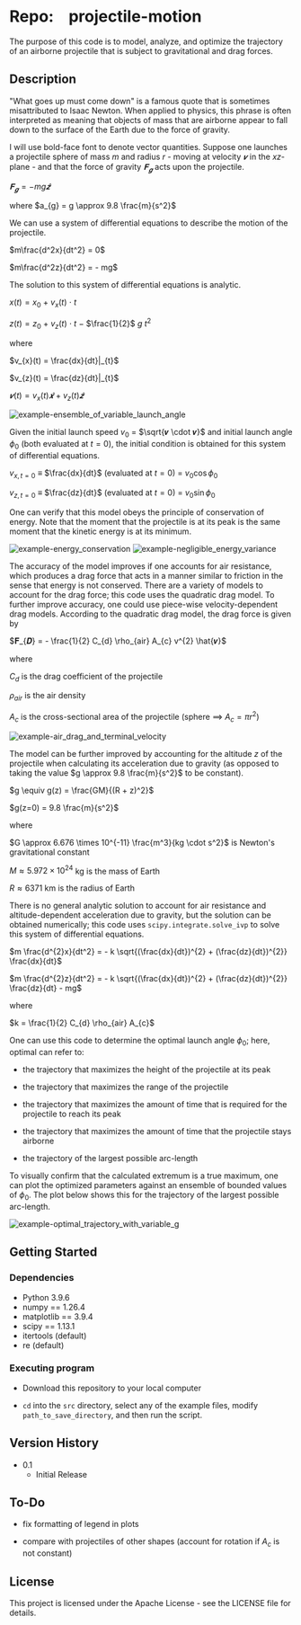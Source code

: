 # Repo:    projectile-motion

The purpose of this code is to model, analyze, and optimize the trajectory of an airborne projectile that is subject to gravitational and drag forces.

## Description

"What goes up must come down" is a famous quote that is sometimes misattributed to Isaac Newton. When applied to physics, this phrase is often interpreted as meaning that objects of mass that are airborne appear to fall down to the surface of the Earth due to the force of gravity. 

I will use bold-face font to denote vector quantities. Suppose one launches a projectile sphere of mass $m$ and radius $r$ - moving at velocity $𝒗$ in the $xz$-plane - and that the force of gravity $𝐅_{𝒈}$ acts upon the projectile.

$𝐅_{𝒈} = - mg\hat{𝒛}$

where $a_{g} = g \approx 9.8 \frac{m}{s^2}$

We can use a system of differential equations to describe the motion of the projectile.

$m\frac{d^2x}{dt^2} = 0$

$m\frac{d^2z}{dt^2} = - mg$

The solution to this system of differential equations is analytic.

$x(t) = x_{0}$ $+$ $v_{x}(t)$ $\cdot$ $t$

$z(t) = z_{0}$ $+$ $v_{z}(t)$ $\cdot$ $t$ $-$ $\frac{1}{2}$ $g$ $t^{2}$

where

$v_{x}(t) = \frac{dx}{dt}|_{t}$

$v_{z}(t) = \frac{dz}{dt}|_{t}$

$𝒗(t) = v_{x}(t)\hat{𝒙} + v_{z}(t)\hat{𝒛}$

<img src="output/example_06-ensemble_with_variable_launch_angle_at_g_of_z/ProjectileMotionEnsemble-Var_launch_angle.png" title="" alt="example-ensemble_of_variable_launch_angle" data-align="center">

Given the initial launch speed $v_{0}$ $=$ $\sqrt{𝒗 \cdot 𝒗}$ and initial launch angle $\phi_{0}$ (both evaluated at $t=0$), the initial condition is obtained for this system of differential equations.

$v_{x, t=0}$ $\equiv$ $\frac{dx}{dt}$ (evaluated at $t=0$) = $v_{0} \cos{\phi_{0}}$

$v_{z, t=0}$ $\equiv$ $\frac{dz}{dt}$ (evaluated at $t=0$) = $v_{0} \sin{\phi_{0}}$

One can verify that this model obeys the principle of conservation of energy. Note that the moment that the projectile is at its peak is the same moment that the kinetic energy is at its minimum.

<img src="output/example_01-simulation_without_drag_at_constant_g/ProjectileMotionSimulation-Energies_VS_Time-wPeakTime.png" title="" alt="example-energy_conservation" data-align="center">

<img title="" src="output/example_01-simulation_without_drag_at_constant_g/ProjectileMotionSimulation-EnergyVar_VS_Time-wPeakTime.png" alt="example-negligible_energy_variance" data-align="center">

The accuracy of the model improves if one accounts for air resistance, which produces a drag force that acts in a manner similar to friction in the sense that energy is not conserved. There are a variety of models to account for the drag force; this code uses the quadratic drag model. To further improve accuracy, one could use piece-wise velocity-dependent drag models. According to the quadratic drag model, the drag force is given by

$𝐅_{𝑫} = - \frac{1}{2} C_{d} \rho_{air} A_{c} v^{2} \hat{𝒗}$

where

$C_{d}$ is the drag coefficient of the projectile

$\rho_{air}$ is the air density

$A_{c}$ is the cross-sectional area of the projectile (sphere $\implies$ $A_{c} = \pi r^2$)

<img src="output/example_03-simulation_with_drag_at_constant_g/ProjectileMotionSimulation-SpeedsAndVelocities_VS_Time-wPeakTime.png" title="" alt="example-air_drag_and_terminal_velocity" data-align="center">

The model can be further improved by accounting for the altitude $z$ of the projectile when calculating its acceleration due to gravity (as opposed to taking the value $g \approx 9.8 \frac{m}{s^2}$ to be constant). 

$g \equiv g(z) = \frac{GM}{(R + z)^2}$ 

$g(z=0) = 9.8 \frac{m}{s^2}$

where

$G \approx 6.676 \times 10^{-11} \frac{m^3}{kg \cdot s^2}$ is Newton's gravitational constant

$M \approx 5.972 \times 10^{24}$ kg is the mass of Earth

$R \approx 6371$ km is the radius of Earth

There is no general analytic solution to account for air resistance and altitude-dependent acceleration due to gravity, but the solution can be obtained numerically; this code uses `scipy.integrate.solve_ivp` to solve this system of differential equations. 

$m \frac{d^{2}x}{dt^2} = - k \sqrt{(\frac{dx}{dt})^{2} + (\frac{dz}{dt})^{2}} \frac{dx}{dt}$

$m \frac{d^{2}z}{dt^2} = - k \sqrt{(\frac{dx}{dt})^{2} + (\frac{dz}{dt})^{2}} \frac{dz}{dt} - mg$

where

$k = \frac{1}{2} C_{d} \rho_{air} A_{c}$

One can use this code to determine the optimal launch angle $\phi_{0}$; here, optimal can refer to:

* the trajectory that maximizes the height of the projectile at its peak

* the trajectory that maximizes the range of the projectile

* the trajectory that maximizes the amount of time that is required for the projectile to reach its peak

* the trajectory that maximizes the amount of time that the projectile stays airborne

* the trajectory of the largest possible arc-length

To visually confirm that the calculated extremum is a true maximum, one can plot the optimized parameters against an ensemble of bounded values of $\phi_{0}$. The plot below shows this for the trajectory of the largest possible arc-length.

![example-optimal_trajectory_with_variable_g](output/example_12-optimization_with_variable_launch_angle_at_g_of_z/TrajectoryOptimization-LongestArcLengthOfTrajectory_VS_1_Var-LaunchAngle.png)

## Getting Started

### Dependencies

* Python 3.9.6
* numpy == 1.26.4
* matplotlib == 3.9.4
* scipy == 1.13.1
* itertools (default)
* re (default)

### Executing program

* Download this repository to your local computer

* `cd` into the `src` directory, select any of the example files, modify `path_to_save_directory`, and then run the script.

## Version History

* 0.1
  * Initial Release

## To-Do
* fix formatting of legend in plots

* compare with projectiles of other shapes (account for rotation if $A_{c}$ is not constant)

## License

This project is licensed under the Apache License - see the LICENSE file for details.
